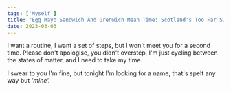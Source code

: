 ```yaml
---  
tags: ['Myself']
title: "Egg Mayo Sandwich And Grenwich Mean Time: Scotland's Too Far Sweetheart"
date: 2023-03-03
---
```


I want a routine, I want a set of steps,
but I won't meet you for a second time.
Please don't apologise, you didn't overstep,
I'm just cycling between the states of matter,
and I need to take my time.

I swear to you I'm fine,
but tonight I'm looking for a name,
that's spelt any way but *'mine'.*
